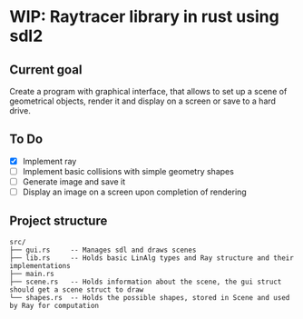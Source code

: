 # WIP: Raytracer library in rust using sdl2

## Current goal

Create a program with graphical interface, that allows to set up a scene of geometrical objects, render it and display on a screen or save to a hard drive.

## To Do

- [X] Implement ray
- [ ] Implement basic collisions with simple geometry shapes
- [ ] Generate image and save it
- [ ] Display an image on a screen upon completion of rendering

## Project structure

``` text
src/
├── gui.rs     -- Manages sdl and draws scenes
├── lib.rs     -- Holds basic LinAlg types and Ray structure and their implementations
├── main.rs
├── scene.rs   -- Holds information about the scene, the gui struct should get a scene struct to draw
└── shapes.rs  -- Holds the possible shapes, stored in Scene and used by Ray for computation
```
